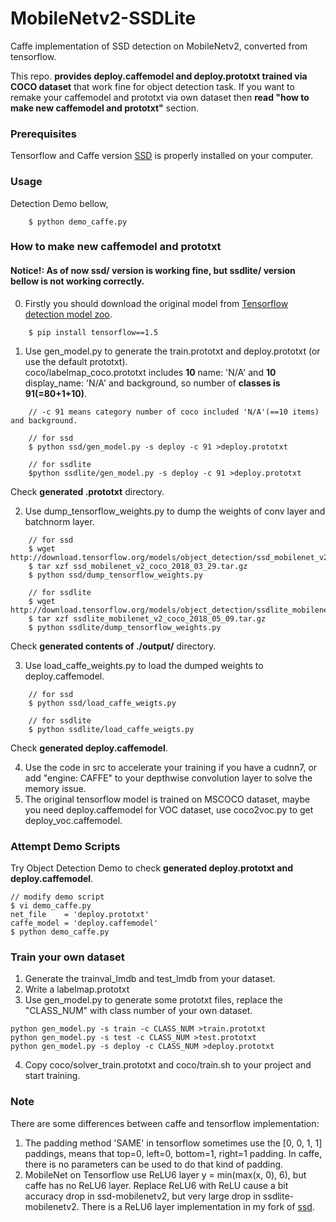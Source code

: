 # MobileNetv2-SSDLite
Caffe implementation of SSD detection on MobileNetv2, converted from tensorflow.  

This repo. **provides deploy.caffemodel and deploy.prototxt trained via COCO dataset** that work fine for object detection task. If you want to remake your caffemodel and prototxt via own dataset then **read "how to make new caffemodel and prototxt"** section.  

### Prerequisites
Tensorflow and Caffe version [SSD](https://github.com/weiliu89/caffe) is properly installed on your computer.

### Usage
Detection Demo bellow,
```
    $ python demo_caffe.py
```

### How to make new caffemodel and prototxt

#### **Notice!: As of now ssd/ version is working fine, but ssdlite/ version bellow is not working correctly.**

0. Firstly you should download the original model from [Tensorflow detection model zoo](https://github.com/tensorflow/models/blob/master/research/object_detection/g3doc/detection_model_zoo.md).  
```
    $ pip install tensorflow==1.5
``` 

1. Use gen_model.py to generate the train.prototxt and deploy.prototxt (or use the default prototxt).  
coco/labelmap_coco.prototxt includes **10** name: 'N/A' and **10** display_name: 'N/A' and background, so number of **classes is 91(=80+1+10)**. 
```
    // -c 91 means category number of coco included 'N/A'(==10 items) and background.
    
    // for ssd
    $ python ssd/gen_model.py -s deploy -c 91 >deploy.prototxt
    
    // for ssdlite
    $python ssdlite/gen_model.py -s deploy -c 91 >deploy.prototxt
```
Check **generated .prototxt** directory.
    
2. Use dump_tensorflow_weights.py to dump the weights of conv layer and batchnorm layer.  
```
    // for ssd
    $ wget  http://download.tensorflow.org/models/object_detection/ssd_mobilenet_v2_coco_2018_03_29.tar.gz
    $ tar xzf ssd_mobilenet_v2_coco_2018_03_29.tar.gz
    $ python ssd/dump_tensorflow_weights.py
    
    // for ssdlite
    $ wget http://download.tensorflow.org/models/object_detection/ssdlite_mobilenet_v2_coco_2018_05_09.tar.gz
    $ tar xzf ssdlite_mobilenet_v2_coco_2018_05_09.tar.gz
    $ python ssdlite/dump_tensorflow_weights.py
```
Check **generated contents of ./output/** directory.

3. Use load_caffe_weights.py to load the dumped weights to deploy.caffemodel.  
```
    // for ssd
    $ python ssd/load_caffe_weigts.py

    // for ssdlite
    $ python ssdlite/load_caffe_weigts.py
```
Check **generated deploy.caffemodel**.

4. Use the code in src to accelerate your training if you have a cudnn7, or add "engine: CAFFE" to your depthwise convolution layer to solve the memory issue.
5. The original tensorflow model is trained on MSCOCO dataset, maybe you need deploy.caffemodel for VOC dataset, use coco2voc.py to get deploy_voc.caffemodel.

### Attempt Demo Scripts
Try Object Detection Demo to check **generated deploy.prototxt and deploy.caffemodel**.

    // modify demo script
    $ vi demo_caffe.py
    net_file    = 'deploy.prototxt'
    caffe_model = 'deploy.caffemodel'
    $ python demo_caffe.py

### Train your own dataset
1. Generate the trainval_lmdb and test_lmdb from your dataset.
2. Write a labelmap.prototxt
3. Use gen_model.py to generate some prototxt files, replace the "CLASS_NUM" with class number of your own dataset.
```
python gen_model.py -s train -c CLASS_NUM >train.prototxt
python gen_model.py -s test -c CLASS_NUM >test.prototxt
python gen_model.py -s deploy -c CLASS_NUM >deploy.prototxt
```
4. Copy coco/solver_train.prototxt and coco/train.sh to your project and start training.

### Note
There are some differences between caffe and tensorflow implementation:
1. The padding method 'SAME' in tensorflow sometimes use the [0, 0, 1, 1] paddings, means that top=0, left=0, bottom=1, right=1 padding. In caffe, there is no parameters can be used to do that kind of padding.
2. MobileNet on Tensorflow use ReLU6 layer y = min(max(x, 0), 6), but caffe has no ReLU6 layer. Replace ReLU6 with ReLU cause a bit accuracy drop in ssd-mobilenetv2, but very large drop in ssdlite-mobilenetv2. There is a ReLU6 layer implementation in my fork of [ssd](https://github.com/chuanqi305/ssd).


